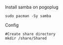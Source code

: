 Install samba on pogoplug

    sudo pacman -Sy samba
  
Config

    #Create share directory
    mkdir /share/Shared
